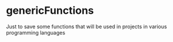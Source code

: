 # genericFunctions
Just to save some functions that will be used in projects in various programming languages
